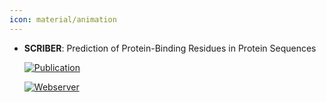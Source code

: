 ```yaml
---
icon: material/animation
---
```





- **SCRIBER**: Prediction of Protein-Binding Residues in Protein Sequences  

    [![Publication](https://img.shields.io/badge/Publication-Citations:0-blue?style=for-the-badge&logo=bookstack)](https://doi.org/10.1007/978-1-0716-4196-5_15) 

    [![Webserver](https://img.shields.io/badge/Webserver-online-brightgreen?style=for-the-badge&logo=cachet&logoColor=65FF8F)](http://biomine.cs.vcu.edu/servers/SCRIBER/) 

